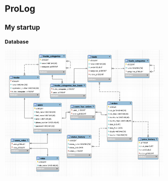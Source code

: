 # ProLog

## My startup

### Database
![Image alt](https://github.com/velheor/raccoontruck/blob/master/database.png)

